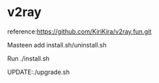 # v2ray
reference:https://github.com/KiriKira/v2ray.fun.git

Masteen add install.sh/uninstall.sh

Run ./install.sh

UPDATE:./upgrade.sh
